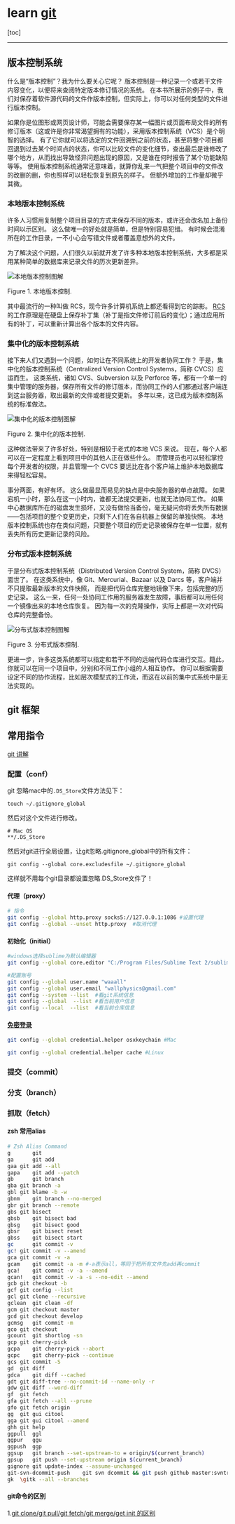 # learn [git](https://git-scm.com/book/zh/v2)
[toc]

- - - -
## 版本控制系统

什么是“版本控制”？我为什么要关心它呢？ 版本控制是一种记录一个或若干文件内容变化，以便将来查阅特定版本修订情况的系统。 在本书所展示的例子中，我们对保存着软件源代码的文件作版本控制，但实际上，你可以对任何类型的文件进行版本控制。

如果你是位图形或网页设计师，可能会需要保存某一幅图片或页面布局文件的所有修订版本（这或许是你非常渴望拥有的功能），采用版本控制系统（VCS）是个明智的选择。 有了它你就可以将选定的文件回溯到之前的状态，甚至将整个项目都回退到过去某个时间点的状态，你可以比较文件的变化细节，查出最后是谁修改了哪个地方，从而找出导致怪异问题出现的原因，又是谁在何时报告了某个功能缺陷等等。 使用版本控制系统通常还意味着，就算你乱来一气把整个项目中的文件改的改删的删，你也照样可以轻松恢复到原先的样子。 但额外增加的工作量却微乎其微。

### 本地版本控制系统

许多人习惯用复制整个项目目录的方式来保存不同的版本，或许还会改名加上备份时间以示区别。 这么做唯一的好处就是简单，但是特别容易犯错。 有时候会混淆所在的工作目录，一不小心会写错文件或者覆盖意想外的文件。

为了解决这个问题，人们很久以前就开发了许多种本地版本控制系统，大多都是采用某种简单的数据库来记录文件的历次更新差异。

![本地版本控制图解](https://git-scm.com/book/en/v2/images/local.png)

Figure 1. 本地版本控制.

其中最流行的一种叫做 RCS，现今许多计算机系统上都还看得到它的踪影。 [RCS](https://www.gnu.org/software/rcs/) 的工作原理是在硬盘上保存补丁集（补丁是指文件修订前后的变化）；通过应用所有的补丁，可以重新计算出各个版本的文件内容。

### 集中化的版本控制系统

接下来人们又遇到一个问题，如何让在不同系统上的开发者协同工作？ 于是，集中化的版本控制系统（Centralized Version Control Systems，简称 CVCS）应运而生。 这类系统，诸如 CVS、Subversion 以及 Perforce 等，都有一个单一的集中管理的服务器，保存所有文件的修订版本，而协同工作的人们都通过客户端连到这台服务器，取出最新的文件或者提交更新。 多年以来，这已成为版本控制系统的标准做法。

![集中化的版本控制图解](https://git-scm.com/book/en/v2/images/centralized.png)

Figure 2. 集中化的版本控制.

这种做法带来了许多好处，特别是相较于老式的本地 VCS 来说。 现在，每个人都可以在一定程度上看到项目中的其他人正在做些什么。 而管理员也可以轻松掌控每个开发者的权限，并且管理一个 CVCS 要远比在各个客户端上维护本地数据库来得轻松容易。

事分两面，有好有坏。 这么做最显而易见的缺点是中央服务器的单点故障。 如果宕机一小时，那么在这一小时内，谁都无法提交更新，也就无法协同工作。 如果中心数据库所在的磁盘发生损坏，又没有做恰当备份，毫无疑问你将丢失所有数据——包括项目的整个变更历史，只剩下人们在各自机器上保留的单独快照。 本地版本控制系统也存在类似问题，只要整个项目的历史记录被保存在单一位置，就有丢失所有历史更新记录的风险。

### 分布式版本控制系统

于是分布式版本控制系统（Distributed Version Control System，简称 DVCS）面世了。 在这类系统中，像 Git、Mercurial、Bazaar 以及 Darcs 等，客户端并不只提取最新版本的文件快照， 而是把代码仓库完整地镜像下来，包括完整的历史记录。 这么一来，任何一处协同工作用的服务器发生故障，事后都可以用任何一个镜像出来的本地仓库恢复。 因为每一次的克隆操作，实际上都是一次对代码仓库的完整备份。

![分布式版本控制图解](https://git-scm.com/book/en/v2/images/distributed.png)

Figure 3. 分布式版本控制.

更进一步，许多这类系统都可以指定和若干不同的远端代码仓库进行交互。籍此，你就可以在同一个项目中，分别和不同工作小组的人相互协作。 你可以根据需要设定不同的协作流程，比如层次模型式的工作流，而这在以前的集中式系统中是无法实现的。

## git 框架



## 常用指令

[git 讲解](https://www.jianshu.com/p/e57a4a2cf077)

### 配置（conf）

git 忽略mac中的`.DS_Store`文件方法见下：

```shell
touch ~/.gitignore_global
```

然后对这个文件进行修改。

```
# Mac OS
**/.DS_Store
```

然后对git进行全局设置，让git忽略.gitignore_global中的所有文件：

```shell
git config --global core.excludesfile ~/.gitignore_global
```

这样就不用每个git目录都设置忽略.DS_Store文件了！

#### 代理（proxy）

```bash
# 指令
git config --global http.proxy socks5://127.0.0.1:1086 #设置代理
git config --global --unset http.proxy	#取消代理
```
#### 初始化（initial）
```bash
#windows选择sublime为默认编辑器
git config --global core.editor "C:/Program Files/Sublime Text 2/sublime_text.exe' -n -w"

#配置账号
git config --global user.name "waaall"
git config --global user.email "wallphysics@gmail.com"
git config --system --list  #看git系统信息
git config --global  --list #看当前用户信息
git config --local  --list  #看当前仓库信息
```

#### [免密登录](https://docs.github.com/en/free-pro-team@latest/github/using-git/caching-your-github-credentials-in-git)

```bash
git config --global credential.helper osxkeychain #Mac

git config --global credential.helper cache #Linux
```

### 提交（commit）





### 分支（branch）



### 抓取（fetch）





#### zsh 常用alias
```bash
# Zsh Alias	Command
g	    git
ga	    git add
gaa	git add --all
gapa	git add --patch
gb	    git branch
gba	git branch -a
gbl	git blame -b -w
gbnm	git branch --no-merged
gbr	git branch --remote
gbs	git bisect
gbsb	git bisect bad
gbsg	git bisect good
gbsr	git bisect reset
gbss	git bisect start
gc	    git commit -v
gc!	git commit -v --amend
gca	git commit -v -a
gcam	git commit -a -m #-a表示all，等同于把所有文件先add再commit
gca!	git commit -v -a --amend
gcan!	git commit -v -a -s --no-edit --amend
gcb	git checkout -b
gcf	git config --list
gcl	git clone --recursive
gclean	git clean -df
gcm	git checkout master
gcd	git checkout develop
gcmsg	git commit -m
gco	git checkout
gcount	git shortlog -sn
gcp	git cherry-pick
gcpa	git cherry-pick --abort
gcpc	git cherry-pick --continue
gcs	git commit -S
gd	git diff
gdca	git diff --cached
gdt	git diff-tree --no-commit-id --name-only -r
gdw	git diff --word-diff
gf	git fetch
gfa	git fetch --all --prune
gfo	git fetch origin
gg	git gui citool
gga	git gui citool --amend
ghh	git help
ggpull	ggl
ggpur	ggu
ggpush	ggp
ggsup	git branch --set-upstream-to = origin/$(current_branch)
gpsup	git push --set-upstream origin $(current_branch)
gignore	git update-index --assume-unchanged
git-svn-dcommit-push	git svn dcommit && git push github master:svntrunk
gk	\gitk --all --branches
```


#### git命令的区别
1.[git clone/git pull/git fetch/git merge/get init 的区别](https://www.cnblogs.com/lalalagq/p/9968949.html)